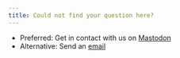 ```yaml
---
title: Could not find your question here?
---
```


* Preferred: Get in contact with us on [Mastodon]({{site.mastodon_url}})
* Alternative: Send an [email](mailto:{{site.faq_email}}?subject=FAQ)

